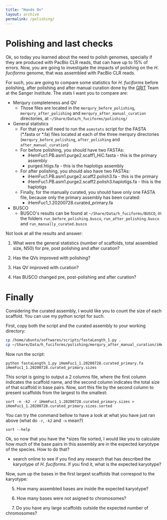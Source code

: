 ```yaml
---
title: "Hands On"
layout: archive
permalink: /polishing/
---  
```


# Polishing and last checks

Ok, so today you learned about the need to polish genomes, specially if they are produced with PacBio CLR reads, that can have up to 15% of errors. Now, you are going to investigate the impacts of polishing on the *H. fuciforms* genome, that was assembled with PacBio CLR reads.  


For such, you are going to compare some statistics for *H. fuciforms* before polishing, after polishing and after manual curation done by the [GRIT](https://www.sanger.ac.uk/group/genome-reference-informatics-team/) Team at the Sanger Institute. The stats I want you to compare are: 

* Merqury completeness and QV    
    * Those files are located in the `merqury_before_polishing`, `merqury_after_polishing` and `merqury_after_manual_curation` directories, at `~/Share/Data/h_fuciforms/polishing/`
* General statistics  
    * For that you will need to run the `asmstats` script for the FASTA (\*.fasta or \*.fa) files located at each of the three merqury directories (`merqury_before_polishing`, `after_polishing` and `after_manual_curation`)  
    * For before polishing, you should have two FASTAs:    
        * iHemFuc1.PB.asm1.purge2.scaff1_HiC.fasta - this is the primary assembly   
        * purged.htigs.fa - this is the haplotigs assembly    
    * For after polishing, you should also have two FASTAs:    
        * iHemFuc1.PB.asm1.purge2.scaff2.polish3.fa - this is the primary  
        * iHemFuc1.PB.asm1.purge2.scaff2.polish3.haplotigs.fa - this is the haplotigs  
    * Finally, for the manually curated, you should have only one FASTA file, because only the primary assembly has been curated:  
        * iHemFuc1_1.20200728.curated_primary.fa
* BUSCO  
    * BUSCO's results can be found at `~/Share/Data/h_fuciforms/BUSCO`, in the folders `run_before_polishing.busco`, `run_after_polishing.busco` and `run_manually_curated.busco` 


Not look at all the results and answer:

1. What were the general statistics (number of scaffolds, total assembled size, N50) for pre, post polishing and after curation?

2. Has the QVs improved with polishing?

3. Has QV improved with curation?

4. Has BUSCO changed pre, post-polishing and after curation?


# Finally

Considering the curated assembly, I would like you to count the size of each scaffold. You can use my python script for such.

First, copy both the script and the curated assembly to your working directory:  

```bash  
cp /home/ubuntu/softwares/scripts/fastaLength_1.py .  
cp ~/Share/Data/h_fuciforms/polishing/merqury_after_manual_curation/iHemFuc1_1.20200728.curated_primary.fa .
```

Now run the script:

```console  
python fastaLength_1.py iHemFuc1_1.20200728.curated_primary.fa iHemFuc1_1.20200728.curated_primary.sizes
```  

This script is going to output a 2 columns file, where the first column indicates the scaffold name, and the second column indicates the total size of that scaffold in base pairs. Now, sort this file by the second column to present scaffolds from the largest to the smallest:

```console  
sort -n -k2 -r iHemFuc1_1.20200728.curated_primary.sizes > iHemFuc1_1.20200728.curated_primary.sizes.sorted
```  

You can try the command bellow to have a look at what you have just ran above (what do `-r`, `-k2` and `-n` mean?)
```console  
sort --help
```


Ok, so now that you have the \*sizes file sorted, I would like you to calculate how much of the base pairs in this assembly are in the expected karyotype of the species. How to do that?

- search online to see if you find any research that has described the karyotype of *H. fuciforms*. If you find it, what is the expected karyotype?

Now, sum up the bases in the first largest scaffolds that correspod to the karyotype:   

     5\. How many assembled bases are inside the expected karyotype?      
    
     6\. How many bases were not asigned to chromosomes? 

     7\. Do you have any large scaffolds outside the expected number of chromosomes?
